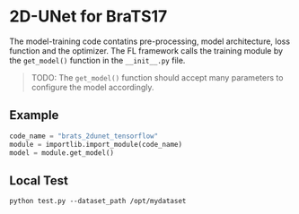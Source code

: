 # 2D-UNet for BraTS17 

The model-training code contatins pre-processing, model architecture, loss function and the optimizer. The FL framework calls the training module by the `get_model()` function in the `__init__.py` file.

> TODO: The `get_model()` function should accept many parameters to configure the model accordingly. 

## Example
```python
code_name = "brats_2dunet_tensorflow"
module = importlib.import_module(code_name)
model = module.get_model()
```


## Local Test
```shell
python test.py --dataset_path /opt/mydataset
```

